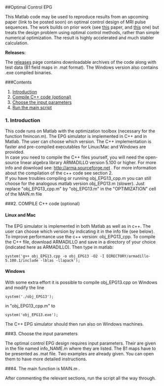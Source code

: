 ##Optimal Control EPG

This Matlab code may be used to reproduce results from an upcoming paper (link to be posted soon) on optimal control design of MRI pulse sequences. The work builds on prior work (see [this](http://dx.doi.org/10.1002/mrm.25192) paper, and [this](http://dx.doi.org/10.1002/mrm.25192) one) but treats the design problem using optimal control methods, rather than simple numerical optimization. The result is highly accelerated and much stabler calculation.

**Releases:**

The [releases](https://github.com/mriphysics/optimal-control-EPG/releases) page contains downloadable archives of the code along with test data (B1 field maps in .mat format). The Windows version also contains .exe compiled binaries.

###Contents
  1. [Introduction](#intro)
  2. [Compile C++ code (optional)](#compile)
  3. [Choose the input parameters](#input)
  4. [Run the main script](#run)

<a name="intro"></a>

### 1. Introduction

This code runs on Matlab with the optimization toolbox (necessary for the function fmincon.m). The EPG simulator is implemented in C++ and in Matlab. The user can choose which version. The C++ implementation is faster and pre-compiled executables for Linux/Mac and Windows are provided. 
<br>In case you need to compile the C++ files yourself, you will need the open-source linear algebra library ARMADILLO version 5.100 or higher. For more info and download see: http://arma.sourceforge.net . For more information about the compilation of the c++ code see section 2.
<br>If you have troubles compiling or running obj_EPG13_cpp.m you can still choose for the analogous matlab version obj_EPG13.m (slower). Just replace "obj_EPG13_cpp.m" by "obj_EPG13.m" in the "OPTIMIZATION" cell of the MAIN.m file

<a name="compile"></a>

###2. COMPILE C++ code (optional)

#### Linux and Mac
The EPG simulator is implemented in both Matlab as well as in c++. The user can choose which version by indicating it in the info file (see below). To improve performance use the c++ version: obj_EPG13_cpp.
To compile the C++ file, download ARMADILLO and save in a directory of your choice (indicated here as ARMADILLO). Then type in matlab:

```system('g++ obj_EPG13.cpp -o obj_EPG13 -O2 -I DIRECTORY/armadillo-5.100.1/include -lblas -llapack');```

#### Windows

With some extra effort it is possible to compile obj_EPG13.cpp on Windows and modify the line

`system('./obj_EPG13');`

in "obj_EPG13_cpp.m" to

`system('obj_EPG13.exe');`

The C++ EPG simulator should then run also on Windows machines.

<a name="input"></a>

###3. Choose the input parameters

The optimal control EPG design requires input parameters. Their are given in the file named info_NAME.m where they are listed. The B1 maps have to be presented as .mat file.
Two examples are already given. You can open them to have more detailed instructions.

<a name="run"></a>

###4. The main function is MAIN.m .

After commenting the relevant sections, run the script all the way through.
